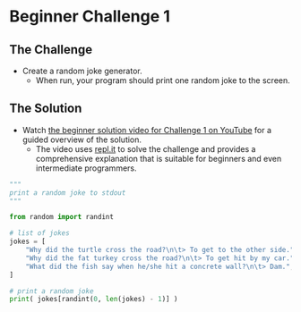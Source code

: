 Beginner Challenge 1
====================

## The Challenge

* Create a random joke generator.
    - When run, your program should print one random joke to the screen.

## The Solution

* Watch [the beginner solution video for Challenge 1 on YouTube](https://www.youtube.com/watch?v=o4MPGe4mLXA) for a guided overview of the solution.
    - The video uses [repl.it](https://repl.it/) to solve the challenge and provides a comprehensive explanation that is suitable for beginners and even intermediate programmers.

```python
"""
print a random joke to stdout
"""

from random import randint

# list of jokes
jokes = [
    "Why did the turtle cross the road?\n\t> To get to the other side.",
    "Why did the fat turkey cross the road?\n\t> To get hit by my car.",
    "What did the fish say when he/she hit a concrete wall?\n\t> Dam.",
]

# print a random joke
print( jokes[randint(0, len(jokes) - 1)] )
```

